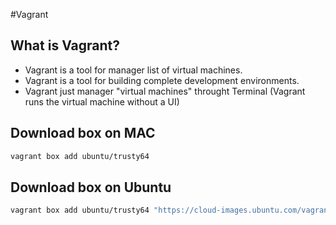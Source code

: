 #Vagrant

## What is **Vagrant**?

  - Vagrant is a tool for manager list of virtual machines.
  - Vagrant is a tool for building complete development environments.
  - Vagrant just manager "virtual machines" throught Terminal (Vagrant runs the virtual machine without a UI)


## Download box on MAC
```sh
vagrant box add ubuntu/trusty64
```


## Download box on Ubuntu
```sh
vagrant box add ubuntu/trusty64 "https://cloud-images.ubuntu.com/vagrant/trusty/current/trusty-server-cloudimg-amd64-vagrant-disk1.box"
```
